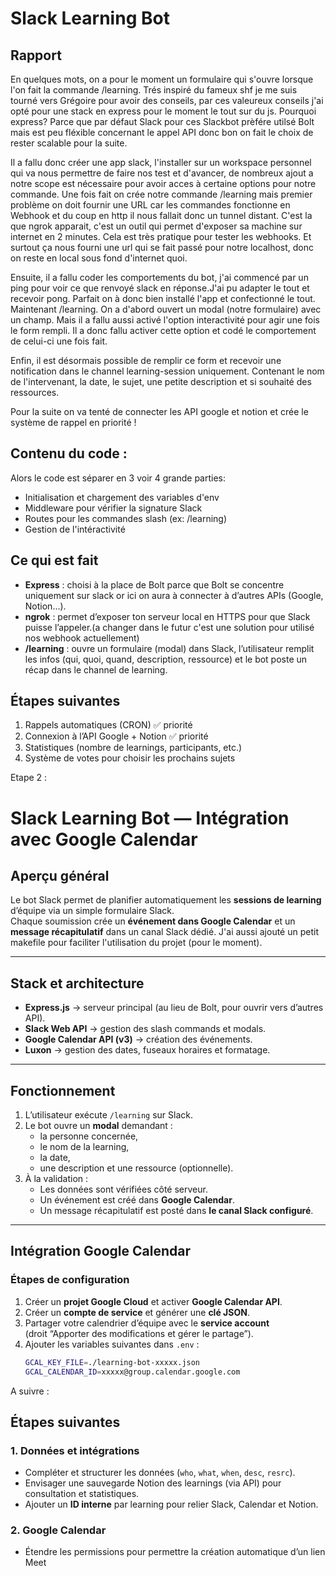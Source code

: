 # Slack Learning Bot

## Rapport
En quelques mots, on a pour le moment un formulaire qui s'ouvre lorsque l'on fait la commande /learning. Trés inspiré du fameux shf je me suis tourné vers Grégoire pour avoir des conseils, par ces valeureux conseils j'ai opté pour une stack en express pour le moment le tout sur du js. Pourquoi express? Parce que par défaut Slack pour ces Slackbot prèfére utilsé Bolt mais est peu fléxible concernant le appel API donc bon on fait le choix de rester scalable pour la suite.

Il a fallu donc créer une app slack, l'installer sur un workspace personnel qui va nous permettre de faire nos test et d'avancer, de nombreux ajout a notre scope est nécessaire pour avoir acces à certaine options pour notre commande. Une fois fait on crée notre commande /learning mais premier problème on doit fournir une URL car les commandes fonctionne en Webhook et du coup en http il nous fallait donc un tunnel distant. C'est la que ngrok apparait, c'est un outil qui permet d'exposer sa machine sur internet en 2 minutes. Cela est très pratique pour tester les webhooks. Et surtout ça nous fourni une url qui se fait passé pour notre localhost, donc on reste en local sous fond d'internet quoi.

Ensuite, il a fallu coder les comportements du bot, j'ai commencé par un ping pour voir ce que renvoyé slack en réponse.J'ai pu adapter le tout et recevoir pong. Parfait on à donc bien installé l'app et confectionné le tout. Maintenant /learning. On a d'abord ouvert un modal (notre formulaire) avec un champ. Mais il a fallu aussi activé l'option interactivité pour agir une fois le form rempli. Il a donc fallu activer cette option et codé le comportement de celui-ci une fois fait.

Enfin, il est désormais possible de remplir ce form et recevoir une notification dans le channel learning-session uniquement. Contenant le nom de l'intervenant, la date, le sujet, une petite description et si souhaité des ressources.

Pour la suite on va tenté de connecter les API google et notion et crée le système de rappel en priorité !

## Contenu du code :

Alors le code est séparer en 3 voir 4 grande parties: 
  - Initialisation et chargement des variables d'env
  - Middleware pour vérifier la signature Slack
  - Routes pour les commandes slash (ex: /learning)
  - Gestion de l'intéractivité




## Ce qui est fait
- **Express** : choisi à la place de Bolt parce que Bolt se concentre uniquement sur slack or ici on aura à connecter à d’autres APIs (Google, Notion…).
- **ngrok** : permet d’exposer ton serveur local en HTTPS pour que Slack puisse l’appeler.(a changer dans le futur c'est une solution pour utilisé nos webhook actuellement)
- **/learning** : ouvre un formulaire (modal) dans Slack, l’utilisateur remplit les infos (qui, quoi, quand, description, ressource) et le bot poste un récap dans le channel de learning.

## Étapes suivantes
1. Rappels automatiques (CRON) ✅ priorité  
2. Connexion à l’API Google + Notion ✅ priorité  
3. Statistiques (nombre de learnings, participants, etc.)  
4. Système de votes pour choisir les prochains sujets 




Etape 2 :
# Slack Learning Bot — Intégration avec Google Calendar

## Aperçu général
Le bot Slack permet de planifier automatiquement les **sessions de learning** d’équipe via un simple formulaire Slack.  
Chaque soumission crée un **événement dans Google Calendar** et un **message récapitulatif** dans un canal Slack dédié. J'ai aussi ajouté un petit makefile pour faciliter l'utilisation du projet (pour le moment).

---

## Stack et architecture
- **Express.js** → serveur principal (au lieu de Bolt, pour ouvrir vers d’autres API).  
- **Slack Web API** → gestion des slash commands et modals.  
- **Google Calendar API (v3)** → création des événements.  
- **Luxon** → gestion des dates, fuseaux horaires et formatage.

---

## Fonctionnement
1. L’utilisateur exécute `/learning` sur Slack.  
2. Le bot ouvre un **modal** demandant :
   - la personne concernée,  
   - le nom de la learning,  
   - la date,  
   - une description et une ressource (optionnelle).  
3. À la validation :
   - Les données sont vérifiées côté serveur.  
   - Un événement est créé dans **Google Calendar**.  
   - Un message récapitulatif est posté dans **le canal Slack configuré**.

---

## Intégration Google Calendar

### Étapes de configuration
1. Créer un **projet Google Cloud** et activer **Google Calendar API**.  
2. Créer un **compte de service** et générer une **clé JSON**.  
3. Partager votre calendrier d’équipe avec le **service account**  
   (droit “Apporter des modifications et gérer le partage”).  
4. Ajouter les variables suivantes dans `.env` :
   ```bash
   GCAL_KEY_FILE=./learning-bot-xxxxx.json
   GCAL_CALENDAR_ID=xxxxx@group.calendar.google.com


A suivre : 
## Étapes suivantes

### 1. Données et intégrations
- Compléter et structurer les données (`who`, `what`, `when`, `desc`, `resrc`).
- Envisager une sauvegarde Notion des learnings (via API) pour consultation et statistiques.
- Ajouter un **ID interne** par learning pour relier Slack, Calendar et Notion.

### 2. Google Calendar
- Étendre les permissions pour permettre la création automatique d’un lien Meet